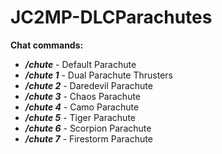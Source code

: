 # JC2MP-DLCParachutes

**Chat commands:**
* ***/chute*** - Default Parachute
* ***/chute 1*** - Dual Parachute Thrusters
* ***/chute 2*** - Daredevil Parachute
* ***/chute 3*** - Chaos Parachute
* ***/chute 4*** - Camo Parachute
* ***/chute 5*** - Tiger Parachute
* ***/chute 6*** - Scorpion Parachute
* ***/chute 7*** - Firestorm Parachute
